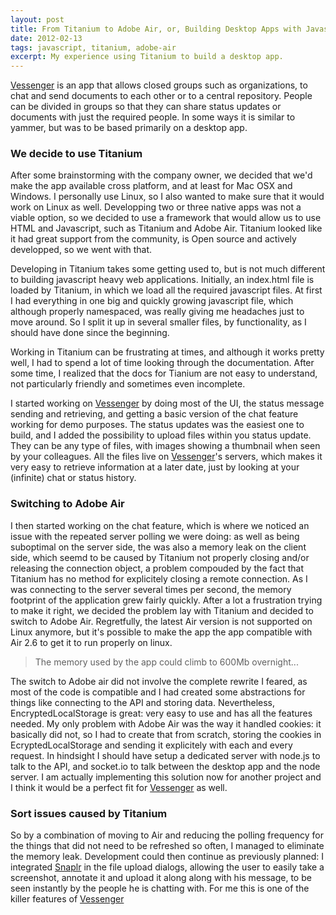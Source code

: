 ```yaml
---
layout: post
title: From Titanium to Adobe Air, or, Building Desktop Apps with Javascript
date: 2012-02-13
tags: javascript, titanium, adobe-air
excerpt: My experience using Titanium to build a desktop app.
---
```


[Vessenger](http://vessenger.com) is an app that allows closed groups such as
organizations, to chat and send documents to each other or to a central
repository. People can be divided in groups so that they can share status
updates or documents with just the required people. In some ways it is similar
to yammer, but was to be based primarily on a desktop app.

### We decide to use Titanium

After some brainstorming with the company owner, we decided that we'd make the
app available cross platform, and at least for Mac OSX and Windows. I
personally use Linux, so I also wanted to make sure that it would work on Linux
as well.  Developping two or three native apps was not a viable option, so we
decided to use a framework that would allow us to use HTML and Javascript, such
as Titanium and Adobe Air. Titanium looked like it had great support from the
community, is Open source and actively developped, so we went with that.

Developing in Titanium takes some getting used to, but is not much different to
building javascript heavy web applications. Initially, an index.html file is
loaded by Titanium, in which we load all the required javascript files. At
first I had everything in one big and quickly growing javascript file, which
although properly namespaced, was really giving me headaches just to move
around. So I split it up in several smaller files, by functionality, as I
should have done since the beginning.

Working in Titanium can be frustrating at times, and although it works pretty
well, I had to spend a lot of time looking through the documentation. After
some time, I realized that the docs for Tianium are not easy to understand, not
particularly friendly and sometimes even incomplete.

I started working on [Vessenger](http://vessenger.com) by doing most of the UI,
the status message sending and retrieving, and getting a basic version of the
chat feature working for demo purposes. The status updates was the easiest one
to build, and I added the possibility to upload files within you status update.
They can be any type of files, with images showing a thumbnail when seen by
your colleagues. All the files live on [Vessenger](http://vessenger.com)'s
servers, which makes it very easy to retrieve information at a later date, just
by looking at your (infinite) chat or status history. 

### Switching to Adobe Air

I then started working on the chat feature, which is where we noticed an issue
with the repeated server polling we were doing: as well as being suboptimal on
the server side, the was also a memory leak on the client side, which seemd to
be caused by Titanium not properly closing and/or releasing the connection
object, a problem compouded by the fact that Titanium has no method for
explicitely closing a remote connection. As I was connecting to the server
several times per second, the memory footprint of the application grew fairly
quickly. After a lot a frustration trying to make it right, we decided the
problem lay with Titanium and decided to switch to Adobe Air. Regretfully, the
latest Air version is not supported on Linux anymore, but it's possible to make
the app the app compatible with Air 2.6 to get it to run properly on linux.

> The memory used by the app could climb to 600Mb overnight...

The switch to Adobe air did not involve the complete rewrite I feared, as most
of the code is compatible and I had created some abstractions for things like
connecting to the API and storing data. Nevertheless, EncryptedLocalStorage is
great: very easy to use and has all the features needed. My only problem with
Adobe Air was the way it handled cookies: it basically did not, so I had to
create that from scratch, storing the cookies in EcryptedLocalStorage and
sending it explicitely with each and every request. In hindsight I should have
setup a dedicated server with node.js to talk to the API, and socket.io to talk
between the desktop app and the node server. I am actually implementing this
solution now for another project and I think it would be a perfect fit for
[Vessenger](http://vessenger.com) as well.

### Sort issues caused by Titanium

So by a combination of moving to Air and reducing the polling frequency for the
things that did not need to be refreshed so often, I managed to eliminate the
memory leak. Development could then continue as previously planned: I
integrated [Snaplr](http://vessenger.com/snaplr) in the file upload dialogs,
allowing the user to easily take a screenshot, annotate it and upload it along
along with his message, to be seen instantly by the people he is chatting with.
For me this is one of the killer features of [Vessenger](http://vessenger.com)  

